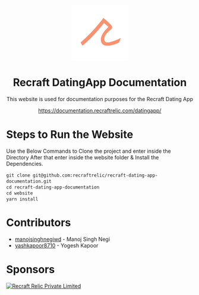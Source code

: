 [<p align="center"><img width="150" src="./website/static/img/app-logo.png"></p>](https://github.com/recraftrelic/recraft-react-native-dating-app)

<h1 align="center">Recraft DatingApp Documentation</h1>

<p align="center">This website is used for documentation purposes for the Recraft Dating App</p>

[<p align="center">https://documentation.recraftrelic.com/datingapp/</p>](https://documentation.recraftrelic.com/datingapp/)

Steps to Run the Website
=======
Use the Below Commands to Clone the project and enter inside the Directory
After that enter inside the website folder & Install the Dependencies.
```
git clone git@github.com:recraftrelic/recraft-dating-app-documentation.git
cd recraft-dating-app-documentation
cd website
yarn install
```

Contributors
=======
* [manojsinghnegiwd](https://github.com/manojsinghnegiwd) - Manoj Singh Negi
* [yashkapoor8710](https://github.com/yashkapoor8710) - Yogesh Kapoor

Sponsors
=======
[<img src="http://www.recraftstudio.com/images/logo.png" alt="Recraft Relic Private Limited" width="50"/>](http://www.recraftrelic.com)
